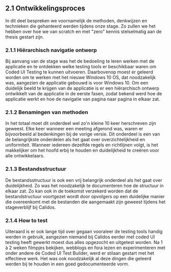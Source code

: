 ## 2.1 Ontwikkelingsproces

In dit deel bespreken we voornamelijk de methoden, denkwijzen en technieken die gehanteerd werden tijdens onze stage. Zo zullen we het hebben over hoe we van scratch en met "zero" kennis stelselmatig aan de thesis gestart zijn.


### 2.1.1 Hiërarchisch navigatie ontwerp

Bij aanvang van de stage was het de bedoeling te leren werken met de applicatie en te ontdekken welke testing tools er beschikbaar waren om Coded UI Testing te kunnen uitvoeren. Daarbovenop moest er geleerd worden om te werken met het nieuwe Windows 10 OS, dat noodzakelijk was, aangezien de applicatie gebouwd is voor Windows 10. Om een duidelijk beeld te krijgen van de applicatie is er een hiërarchisch ontwerp ontwikkelt van de applicatie in de eerste fasen, zodat bekend werd hoe de applicatie werkt en hoe de navigatie van pagina naar pagina in elkaar zat.

### 2.1.2 Benamingen van methoden

In het totaal moet dit onderdeel wel zo'n kleine 10 keer herschreven zijn geweest. Elke keer wanneer een meeting afgerond was, waren er bijvoorbeeld al bedenkingen bij de vorige versie. Dit onderdeel is een van de belangrijkste onderdelen als het gaat over overzichtelijkheid en uniformiteit. Wanneer iedereen dezelfde regels en richtlijnen volgt, is het makkelijker om het hoofd erbij te houden en duidelijkheid te creëren voor alle ontwikkelaars.

### 2.1.3 Bestandsstructuur

De bestandsstructuur is ook een vrij belangrijk onderdeel als het gaat over duidelijkheid. Zo was het noodzakelijk te documenteren hoe de structuur in elkaar zat. Zo kan ook in de toekomst verzekerd worden dat de bestandstructuur voortgezet wordt door opvolgers op een duidelijke manier die overeenkomt met de bestanden die aangemaakt zijn geweest tijdens het stageverblijf bij Calidos.

### 2.1.4 How to test

Uiteraard is er ook lange tijd over gegaan vooraleer de testing tools handig werden in gebruik, aangezien niemand bij Calidos eerder met coded UI testing heeft gewerkt moest dus alles opgezocht en uitgetest worden. Na 1 à 2 weken filmpjes bekijken, webblogs en fora lezen en experimenteren met onder andere de Coded UI Test Builder, werd er stilaan gestart met het effectieve werk. Het was ook noodzakelijk al deze dingen die geleerd werden bij te houden in een goed gedocumenteerde vorm.

